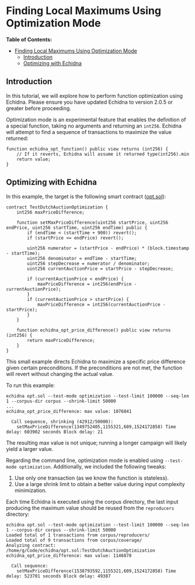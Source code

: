 # Finding Local Maximums Using Optimization Mode

**Table of Contents:**

- [Finding Local Maximums Using Optimization Mode](#finding-local-maximums-using-optimization-mode)
  - [Introduction](#introduction)
  - [Optimizing with Echidna](#optimizing-with-echidna)

## Introduction

In this tutorial, we will explore how to perform function optimization using Echidna. Please ensure you have updated Echidna to version 2.0.5 or greater before proceeding.

Optimization mode is an experimental feature that enables the definition of a special function, taking no arguments and returning an `int256`. Echidna will attempt to find a sequence of transactions to maximize the value returned:

```solidity
function echidna_opt_function() public view returns (int256) {
    // If it reverts, Echidna will assume it returned type(int256).min
    return value;
}
```

## Optimizing with Echidna

In this example, the target is the following smart contract ([opt.sol](https://github.com/crytic/building-secure-contracts/blob/master/program-analysis/echidna/example/opt.sol)):

```solidity
contract TestDutchAuctionOptimization {
    int256 maxPriceDifference;

    function setMaxPriceDifference(uint256 startPrice, uint256 endPrice, uint256 startTime, uint256 endTime) public {
        if (endTime < (startTime + 900)) revert();
        if (startPrice <= endPrice) revert();

        uint256 numerator = (startPrice - endPrice) * (block.timestamp - startTime);
        uint256 denominator = endTime - startTime;
        uint256 stepDecrease = numerator / denominator;
        uint256 currentAuctionPrice = startPrice - stepDecrease;

        if (currentAuctionPrice < endPrice) {
            maxPriceDifference = int256(endPrice - currentAuctionPrice);
        }
        if (currentAuctionPrice > startPrice) {
            maxPriceDifference = int256(currentAuctionPrice - startPrice);
        }
    }

    function echidna_opt_price_difference() public view returns (int256) {
        return maxPriceDifference;
    }
}
```

This small example directs Echidna to maximize a specific price difference given certain preconditions. If the preconditions are not met, the function will revert without changing the actual value.

To run this example:

```
echidna opt.sol --test-mode optimization --test-limit 100000 --seq-len 1 --corpus-dir corpus --shrink-limit 50000
...
echidna_opt_price_difference: max value: 1076841

  Call sequence, shrinking (42912/50000):
    setMaxPriceDifference(1349752405,1155321,609,1524172858) Time delay: 603902 seconds Block delay: 21

```

The resulting max value is not unique; running a longer campaign will likely yield a larger value.

Regarding the command line, optimization mode is enabled using `--test-mode optimization`. Additionally, we included the following tweaks:

1. Use only one transaction (as we know the function is stateless).
2. Use a large shrink limit to obtain a better value during input complexity minimization.

Each time Echidna is executed using the corpus directory, the last input producing the maximum value should be reused from the `reproducers` directory:

```
echidna opt.sol --test-mode optimization --test-limit 100000 --seq-len 1 --corpus-dir corpus --shrink-limit 50000
Loaded total of 1 transactions from corpus/reproducers/
Loaded total of 9 transactions from corpus/coverage/
Analyzing contract: /home/g/Code/echidna/opt.sol:TestDutchAuctionOptimization
echidna_opt_price_difference: max value: 1146878

  Call sequence:
    setMaxPriceDifference(1538793592,1155321,609,1524172858) Time delay: 523701 seconds Block delay: 49387
```
